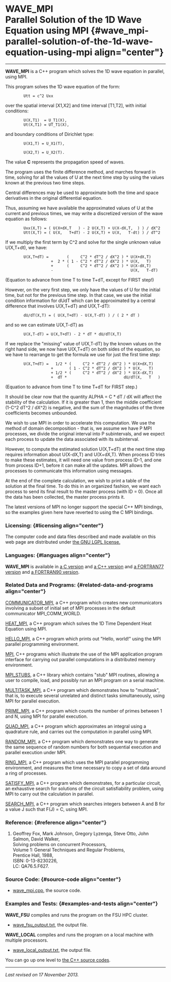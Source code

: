 WAVE\_MPI\
Parallel Solution of the 1D Wave Equation using MPI {#wave_mpi-parallel-solution-of-the-1d-wave-equation-using-mpi align="center"}
===================================================

------------------------------------------------------------------------

**WAVE\_MPI** is a C++ program which solves the 1D wave equation in
parallel, using MPI.

This program solves the 1D wave equation of the form:

            Utt = c^2 Uxx
          

over the spatial interval \[X1,X2\] and time interval \[T1,T2\], with
initial conditions:

            U(X,T1)  = U_T1(X),
            Ut(X,T1) = UT_T1(X),
          

and boundary conditions of Dirichlet type:

            U(X1,T) = U_X1(T),

            U(X2,T) = U_X2(T).
          

The value **C** represents the propagation speed of waves.

The program uses the finite difference method, and marches forward in
time, solving for all the values of U at the next time step by using the
values known at the previous two time steps.

Central differences may be used to approximate both the time and space
derivatives in the original differential equation.

Thus, assuming we have available the approximated values of U at the
current and previous times, we may write a discretized version of the
wave equation as follows:

            Uxx(X,T) = ( U(X+dX,T   ) - 2 U(X,T) + U(X-dX,T,  ) ) / dX^2
            Utt(X,T) = ( U(X,   T+dT) - 2 U(X,T) + U(X,   T-dt) ) / dT^2
          

If we multiply the first term by C\^2 and solve for the single unknown
value U(X,T+dt), we have:

            U(X,T+dT) =        (     C^2 * dT^2 / dX^2 ) * U(X+dX,T)
                        +  2 * ( 1 - C^2 * dT^2 / dX^2 ) * U(X,   T)
                        +      (     C^2 * dT^2 / dX^2 ) * U(X-dX,T)
                        -                                  U(X,   T-dT)
          

(Equation to advance from time T to time T+dT, except for FIRST step!)

However, on the very first step, we only have the values of U for the
initial time, but not for the previous time step. In that case, we use
the initial condition information for dUdT which can be approximated by
a central difference that involves U(X,T+dT) and U(X,T-dT):

            dU/dT(X,T) = ( U(X,T+dT) - U(X,T-dT) ) / ( 2 * dT )
          

and so we can estimate U(X,T-dT) as

            U(X,T-dT) = U(X,T+dT) - 2 * dT * dU/dT(X,T)
          

If we replace the "missing" value of U(X,T-dT) by the known values on
the right hand side, we now have U(X,T+dT) on both sides of the
equation, so we have to rearrange to get the formula we use for just the
first time step:

            U(X,T+dT) =   1/2 * (     C^2 * dT^2 / dX^2 ) * U(X+dX,T)
                        +       ( 1 - C^2 * dT^2 / dX^2 ) * U(X,   T)
                        + 1/2 * (     C^2 * dT^2 / dX^2 ) * U(X-dX,T)
                        +  dT *                         dU/dT(X,   T   )
          

(Equation to advance from time T to time T+dT for FIRST step.)

It should be clear now that the quantity ALPHA = C \* dT / dX will
affect the stability of the calculation. If it is greater than 1, then
the middle coefficient (1-C\^2 dT\^2 / dX\^2) is negative, and the sum
of the magnitudes of the three coefficients becomes unbounded.

We wish to use MPI in order to accelerate this computation. We use the
method of domain decomposition - that is, we assume we have P MPI
processes, we divide the original interval into P subintervals, and we
expect each process to update the data associated with its subinterval.

However, to compute the estimated solution U(X,T+dT) at the next time
step requires information about U(X-dX,T) and U(X+dX,T). When process ID
tries to make these estimates, it will need one value from process ID-1,
and one from process ID+1, before it can make all the updates. MPI
allows the processes to communicate this information using messages.

At the end of the complete calculation, we wish to print a table of the
solution at the final time. To do this in an organized fashion, we want
each process to send its final result to the master process (with ID =
0). Once all the data has been collected, the master process prints it.

The latest versions of MPI no longer support the special C++ MPI
bindings, so the examples given here have reverted to using the C MPI
bindings.

### Licensing: {#licensing align="center"}

The computer code and data files described and made available on this
web page are distributed under [the GNU LGPL
license.](../../txt/gnu_lgpl.txt)

### Languages: {#languages align="center"}

**WAVE\_MPI** is available in [a C
version](../../c_src/wave_mpi/wave_mpi.md) and [a C++
version](../../master/wave_mpi/wave_mpi.md) and [a FORTRAN77
version](../../f77_src/wave_mpi/wave_mpi.md) and [a FORTRAN90
version](../../f_src/wave_mpi/wave_mpi.md).

### Related Data and Programs: {#related-data-and-programs align="center"}

[COMMUNICATOR\_MPI](../../master/communicator_mpi/communicator_mpi.md),
a C++ program which creates new communicators involving a subset of
initial set of MPI processes in the default communicator
MPI\_COMM\_WORLD.

[HEAT\_MPI](../../master/heat_mpi/heat_mpi.md), a C++ program which
solves the 1D Time Dependent Heat Equation using MPI.

[HELLO\_MPI](../../master/hello_mpi/hello_mpi.md), a C++ program
which prints out "Hello, world!" using the MPI parallel programming
environment.

[MPI](../../master/mpi/mpi.md), C++ programs which illustrate the use
of the MPI application program interface for carrying out parallel
computations in a distributed memory environment.

[MPI\_STUBS](../../master/mpi_stubs/mpi_stubs.md), a C++ library
which contains "stub" MPI routines, allowing a user to compile, load,
and possibly run an MPI program on a serial machine.

[MULTITASK\_MPI](../../master/multitask_mpi/multitask_mpi.md), a C++
program which demonstrates how to "multitask", that is, to execute
several unrelated and distinct tasks simultaneously, using MPI for
parallel execution.

[PRIME\_MPI](../../master/prime_mpi/prime_mpi.md), a C++ program
which counts the number of primes between 1 and N, using MPI for
parallel execution.

[QUAD\_MPI](../../master/quad_mpi/quad_mpi.md), a C++ program which
approximates an integral using a quadrature rule, and carries out the
computation in parallel using MPI.

[RANDOM\_MPI](../../master/random_mpi/random_mpi.md), a C++ program
which demonstrates one way to generate the same sequence of random
numbers for both sequential execution and parallel execution under MPI.

[RING\_MPI](../../master/ring_mpi/ring_mpi.md), a C++ program which
uses the MPI parallel programming environment, and measures the time
necessary to copy a set of data around a ring of processes.

[SATISFY\_MPI](../../master/satisfy_mpi/satisfy_mpi.md), a C++
program which demonstrates, for a particular circuit, an exhaustive
search for solutions of the circuit satisfiability problem, using MPI to
carry out the calculation in parallel.

[SEARCH\_MPI](../../master/search_mpi/search_mpi.md), a C++ program
which searches integers between A and B for a value J such that F(J) =
C, using MPI.

### Reference: {#reference align="center"}

1.  Geoffrey Fox, Mark Johnson, Gregory Lyzenga, Steve Otto, John
    Salmon, David Walker,\
    Solving problems on concurrent Processors,\
    Volume 1: General Techniques and Regular Problems,\
    Prentice Hall, 1988,\
    ISBN: 0-13-8230226,\
    LC: QA76.5.F627.

### Source Code: {#source-code align="center"}

-   [wave\_mpi.cpp](wave_mpi.cpp), the source code.

### Examples and Tests: {#examples-and-tests align="center"}

**WAVE\_FSU** compiles and runs the program on the FSU HPC cluster.

-   [wave\_fsu\_output.txt](wave_fsu_output.txt), the output file.

**WAVE\_LOCAL** compiles and runs the program on a local machine with
multiple processors.

-   [wave\_local\_output.txt](wave_local_output.txt), the output file.

You can go up one level to [the C++ source codes](../cpp_src.md).

------------------------------------------------------------------------

*Last revised on 17 November 2013.*
